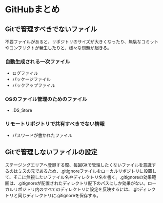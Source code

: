 # GitHubまとめ

## Gitで管理すべきでないファイル

不要ファイルがあると、リポジトリのサイズが大きくなったり、無駄なコミットやコンフリクトが発生したりと、様々な問題が起きる。

### 自動生成される一次ファイル

- ログファイル
- パッケージファイル
- バックアップファイル

### OSのファイル管理のためのファイル

- .DS_Store

### リモートリポジトリで共有すべきでない情報

- パスワードが書かれたファイル

## Gitで管理しないファイルの設定

ステージングエリアへ登録する際、毎回Gitで管理したくないファイルを意識するのはミスの元であるため、.gitignoreファイルをローカルリポジトリに設置して、そこに無視したいファイル名やディレクトリ名を書く。.gitignoreの効果範囲は、.gitignoreが配置されたディレクトリ配下のパスにしか効果がない。ローカルリポジトリ内のすべてのディレクトリに設定を反映するには、.gitディレクトリと同じディレクトリに.gitignoreを保存する。

## 参考
書籍「いちばんやさしいGit&GitHubの教本」
